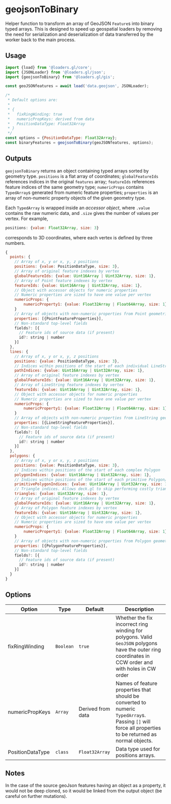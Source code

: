 # geojsonToBinary

Helper function to transform an array of GeoJSON `Feature`s into binary typed
arrays. This is designed to speed up geospatial loaders by removing the need for
serialization and deserialization of data transferred by the worker back to the
main process.

## Usage

```js
import {load} from '@loaders.gl/core';
import {JSONLoader} from '@loaders.gl/json';
import {geojsonToBinary} from '@loaders.gl/gis';

const geoJSONfeatures = await load('data.geojson', JSONLoader);

/*
 * Default options are:
 *
 * {
 *   fixRingWinding: true
 *   numericPropKeys: derived from data
 *   PositionDataType: Float32Array
 * }
 */
const options = {PositionDataType: Float32Array};
const binaryFeatures = geojsonToBinary(geoJSONfeatures, options);
```

## Outputs

`geojsonToBinary` returns an object containing typed arrays sorted by geometry
type. `positions` is a flat array of coordinates; `globalFeatureIds` references
indices in the original `features` array; `featureIds` references feature
indices of the same geometry type; `numericProps` contains `TypedArray`s
generated from numeric feature properties; `properties` is an array of
non-numeric property objects of the given geometry type.

Each `TypedArray` is wrapped inside an _accessor object_, where `.value` contains the raw numeric data, and `.size` gives the number of values per vertex. For example,

```js
positions: {value: Float32Array, size: 3}
```

corresponds to 3D coordinates, where each vertex is defined by three numbers.

```js
{
  points: {
    // Array of x, y or x, y, z positions
    positions: {value: PositionDataType, size: 3},
    // Array of original feature indexes by vertex
    globalFeatureIds: {value: Uint16Array | Uint32Array, size: 1},
    // Array of Point feature indexes by vertex
    featureIds: {value: Uint16Array | Uint32Array, size: 1},
    // Object with accessor objects for numeric properties
    // Numeric properties are sized to have one value per vertex
    numericProps: {
        numericProperty1: {value: Float32Array | Float64Array, size: 1}
    }
    // Array of objects with non-numeric properties from Point geometries
    properties: [{PointFeatureProperties}],
    // Non-standard top-level fields
    fields?: [{
      // Feature ids of source data (if present)
      id?: string | number
    }]
  },
  lines: {
    // Array of x, y or x, y, z positions
    positions: {value: PositionDataType, size: 3},
    // Indices within positions of the start of each individual LineString
    pathIndices: {value: Uint16Array | Uint32Array, size: 1},
    // Array of original feature indexes by vertex
    globalFeatureIds: {value: Uint16Array | Uint32Array, size: 1},
    // Array of LineString feature indexes by vertex
    featureIds: {value: Uint16Array | Uint32Array, size: 1},
    // Object with accessor objects for numeric properties
    // Numeric properties are sized to have one value per vertex
    numericProps: {
        numericProperty1: {value: Float32Array | Float64Array, size: 1}
    }
    // Array of objects with non-numeric properties from LineString geometries
    properties: [{LineStringFeatureProperties}],
    // Non-standard top-level fields
    fields?: [{
      // Feature ids of source data (if present)
      id?: string | number
    }]
  },
  polygons: {
    // Array of x, y or x, y, z positions
    positions: {value: PositionDataType, size: 3},
    // Indices within positions of the start of each complex Polygon
    polygonIndices: {value: Uint16Array | Uint32Array, size: 1},
    // Indices within positions of the start of each primitive Polygon/ring
    primitivePolygonIndices: {value: Uint16Array | Uint32Array, size: 1},
    // Triangle indices. Allows deck.gl to skip performing costly triangulation on main thread
    triangles: {value: Uint32Array, size: 1},
    // Array of original feature indexes by vertex
    globalFeatureIds: {value: Uint16Array | Uint32Array, size: 1},
    // Array of Polygon feature indexes by vertex
    featureIds: {value: Uint16Array | Uint32Array, size: 1},
    // Object with accessor objects for numeric properties
    // Numeric properties are sized to have one value per vertex
    numericProps: {
        numericProperty1: {value: Float32Array | Float64Array, size: 1}
    }
    // Array of objects with non-numeric properties from Polygon geometries
    properties: [{PolygonFeatureProperties}],
    // Non-standard top-level fields
    fields?: [{
      // Feature ids of source data (if present)
      id?: string | number
    }]
  }
}
```

## Options

| Option           | Type      | Default           | Description                                                                                                                                             |
| ---------------- | --------- | ----------------- | ------------------------------------------------------------------------------------------------------------------------------------------------------- |
| fixRingWinding   | `Boolean` | `true`            | Whether the fix incorrect ring winding for polygons. Valid `GeoJSON` polygons have the outer ring coordinates in CCW order and with holes in CW order   |
| numericPropKeys  | `Array`   | Derived from data | Names of feature properties that should be converted to numeric `TypedArray`s. Passing `[]` will force all properties to be returned as normal objects. |
| PositionDataType | `class`   | `Float32Array`    | Data type used for positions arrays.                                                                                                                    |

## Notes

In the case of the source geoJson features having an object as a property, it would not be deep cloned, so it would be linked from the output object (be careful on further mutations).

